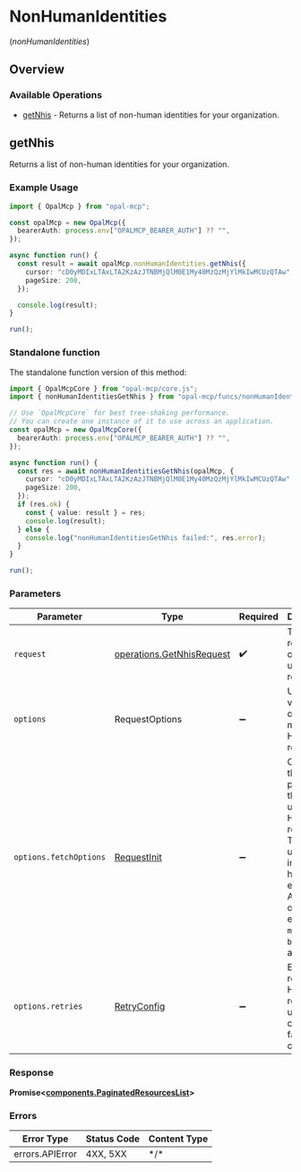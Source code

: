 # NonHumanIdentities
(*nonHumanIdentities*)

## Overview

### Available Operations

* [getNhis](#getnhis) - Returns a list of non-human identities for your organization.

## getNhis

Returns a list of non-human identities for your organization.

### Example Usage

```typescript
import { OpalMcp } from "opal-mcp";

const opalMcp = new OpalMcp({
  bearerAuth: process.env["OPALMCP_BEARER_AUTH"] ?? "",
});

async function run() {
  const result = await opalMcp.nonHumanIdentities.getNhis({
    cursor: "cD0yMDIxLTAxLTA2KzAzJTNBMjQlM0E1My40MzQzMjYlMkIwMCUzQTAw",
    pageSize: 200,
  });

  console.log(result);
}

run();
```

### Standalone function

The standalone function version of this method:

```typescript
import { OpalMcpCore } from "opal-mcp/core.js";
import { nonHumanIdentitiesGetNhis } from "opal-mcp/funcs/nonHumanIdentitiesGetNhis.js";

// Use `OpalMcpCore` for best tree-shaking performance.
// You can create one instance of it to use across an application.
const opalMcp = new OpalMcpCore({
  bearerAuth: process.env["OPALMCP_BEARER_AUTH"] ?? "",
});

async function run() {
  const res = await nonHumanIdentitiesGetNhis(opalMcp, {
    cursor: "cD0yMDIxLTAxLTA2KzAzJTNBMjQlM0E1My40MzQzMjYlMkIwMCUzQTAw",
    pageSize: 200,
  });
  if (res.ok) {
    const { value: result } = res;
    console.log(result);
  } else {
    console.log("nonHumanIdentitiesGetNhis failed:", res.error);
  }
}

run();
```

### Parameters

| Parameter                                                                                                                                                                      | Type                                                                                                                                                                           | Required                                                                                                                                                                       | Description                                                                                                                                                                    |
| ------------------------------------------------------------------------------------------------------------------------------------------------------------------------------ | ------------------------------------------------------------------------------------------------------------------------------------------------------------------------------ | ------------------------------------------------------------------------------------------------------------------------------------------------------------------------------ | ------------------------------------------------------------------------------------------------------------------------------------------------------------------------------ |
| `request`                                                                                                                                                                      | [operations.GetNhisRequest](../../models/operations/getnhisrequest.md)                                                                                                         | :heavy_check_mark:                                                                                                                                                             | The request object to use for the request.                                                                                                                                     |
| `options`                                                                                                                                                                      | RequestOptions                                                                                                                                                                 | :heavy_minus_sign:                                                                                                                                                             | Used to set various options for making HTTP requests.                                                                                                                          |
| `options.fetchOptions`                                                                                                                                                         | [RequestInit](https://developer.mozilla.org/en-US/docs/Web/API/Request/Request#options)                                                                                        | :heavy_minus_sign:                                                                                                                                                             | Options that are passed to the underlying HTTP request. This can be used to inject extra headers for examples. All `Request` options, except `method` and `body`, are allowed. |
| `options.retries`                                                                                                                                                              | [RetryConfig](../../lib/utils/retryconfig.md)                                                                                                                                  | :heavy_minus_sign:                                                                                                                                                             | Enables retrying HTTP requests under certain failure conditions.                                                                                                               |

### Response

**Promise\<[components.PaginatedResourcesList](../../models/components/paginatedresourceslist.md)\>**

### Errors

| Error Type      | Status Code     | Content Type    |
| --------------- | --------------- | --------------- |
| errors.APIError | 4XX, 5XX        | \*/\*           |